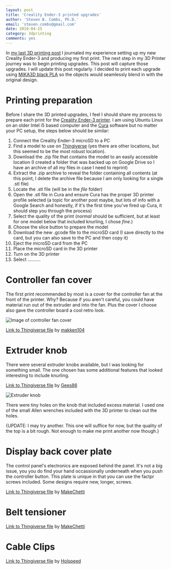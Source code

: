 ```yaml
---
layout: post
title: 'Creality Ender-3 printed upgrades'
author: 'Steven B. Combs, Ph.D.'
email: 'steven.combs@gmail.com'
date: 2019-04-25
category: 3dprinting
comments: yes
---
```


In [my last 3D printing post](linkhere) I journaled my experience setting up my new Creality Ender-3 and producing my first print. The next step in my 3D Printer journey was to begin printing upgrades. This post will capture those upgrades. I will update this post regularly. I decided to print each upgrade using [MIKA3D black PLA](https://amzn.to/2IecWi0) so the objects would seamlessly blend in with the original design.

# Printing preparation
Before I share the 3D printed upgrades, I feel I should share my process to prepare each print for the [Creality Ender-3 printer](https://amzn.to/2EL2hKE). I am using Ubuntu Linux on an older Intel i5 based computer and the [Cura](https://ultimaker.com/en/products/ultimaker-cura-software) software but no matter your PC setup, the steps below should be similar:

1. Connect the Creality Ender-3 microSD to a PC
1. Find a model to use on [Thingiverse](https://www.thingiverse.com/) (yes there are other locations, but this seemed to be the most robust location).
1. Download the .zip file that contains the model to an easily accessible location (I created a folder that was backed up on Google Drive so I have an archive of all my files in case I need to reprint)
1. Extract the .zip archive to reveal the folder containing all contents (at this point, I delete the archive file because I am only looking for a single .stl file)
1. Locate the .stl file (will be in the *file* folder)
1. Open the .stl file in Cura and ensure Cura has the proper 3D printer profile selected (a topic for another post maybe, but lots of info with a Google Search and honestly, if it's the first time you've fired up Cura, it should step you through the process)
1. Select the quality of the print (*normal* should be sufficient, but at least for one model below that included knurling, I chose *fine*.)
1. Choose the slice button to prepare the model
1. Download the new .gcode file to the microSD card (I save directly to the card, but you can also save to the PC and then copy it)
1. Eject the microSD card from the PC
1. Place the microSD card in the 3D printer
2. Turn on the 3D printer
3. Select ..........

# Controller fan cover
The first print recommended by most is a cover for the controller fan at the front of the printer. Why? Because if you aren't careful, you could have material run out of the extruder and into the fan. Plus the cover I choose also gave the controller board a cool retro look.

![Image of controller fan cover]()

[Link to Thingiverse file](https://www.thingiverse.com/thing:3155772) by [makken104](https://www.thingiverse.com/makken104/designs)

# Extruder knob
There were several extruder knobs available, but I was looking for something small. The one chosen has some additional features that looked interesting to include knurling.

[Link to Thingiverse file](https://www.thingiverse.com/thing:3540163) by [Gees86](https://www.thingiverse.com/Gees86/designs)

![Extruder knob]()

There were tiny holes on the knob that included excess material. I used one of the small Allen wrenches included with the 3D printer to clean out the holes.

{UPDATE: I may try another. This one will suffice for now, but the quality of the top is a bit rough. Not enough to make me print another now though.}

# Display back cover plate
The control panel's electronics are exposed behind the panel. It's not a big issue, you you do find your hand occassionally underneath when you push the controller button. This plate is unique in that you can use the factpr screws included. Some designs require new, longer, screws.

[Link to Thingiverse file](https://www.thingiverse.com/thing:2987100) by [MakeChetti](https://www.thingiverse.com/MakeChetti)

# Belt tensioner

[Link to Thingiverse file](https://www.thingiverse.com/thing:2986144) by [MakeChetti](https://www.thingiverse.com/MakeChetti)

# Cable Clips

[Link to Thingiverse file](https://www.thingiverse.com/thing:2960375) by [Holspeed](https://www.thingiverse.com/Holspeed)